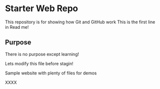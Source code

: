 # Starter Web Repo

This repository is for showing how Git and GitHub work
This is the first line in Read me!
## Purpose

There is no purpose except learning!

Lets modify this file before stagin!

Sample website with plenty of files for demos



XXXX
